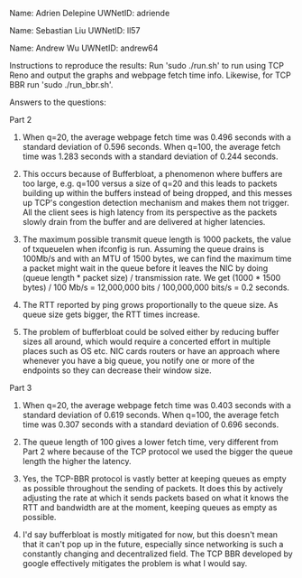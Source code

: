 Name: Adrien Delepine
UWNetID: adriende

Name: Sebastian Liu
UWNetID: ll57

Name: Andrew Wu
UWNetID: andrew64

Instructions to reproduce the results:
Run 'sudo ./run.sh' to run using TCP Reno and output the graphs and webpage fetch time info.
Likewise, for TCP BBR run 'sudo ./run_bbr.sh'.

Answers to the questions:

Part 2

1. When q=20, the average webpage fetch time was 0.496 seconds with a standard deviation 
   of 0.596 seconds. When q=100, the average fetch time was 1.283 seconds with a standard 
   deviation of 0.244 seconds.

2. This occurs because of Bufferbloat, a phenomenon where buffers are too large, e.g. q=100
   versus a size of q=20 and this leads to packets building up within the
   buffers instead of being dropped, and this messes up TCP's congestion detection mechanism 
   and makes them not trigger. All the client sees is high latency from its perspective as 
   the packets slowly drain from the buffer and are delivered at higher latencies.

3. The maximum possible transmit queue length is 1000 packets, the value of txqueuelen when
   ifconfig is run. Assuming the queue drains is 100Mb/s and with an MTU of 1500 bytes, we
   can find the maximum time a packet might wait in the queue before it leaves the NIC by
   doing (queue length * packet size) / transmission rate. We get 
   (1000 * 1500 bytes) / 100 Mb/s = 12,000,000 bits / 100,000,000 bits/s = 0.2 seconds.

4. The RTT reported by ping grows proportionally to the queue size. As queue size gets
   bigger, the RTT times increase.

5. The problem of bufferbloat could be solved either by reducing buffer sizes all around,
   which would require a concerted effort in multiple places such as OS etc. NIC cards 
   routers or have an approach where whenever you have a big queue, you notify
   one or more of the endpoints so they can decrease their window size.


Part 3

1. When q=20, the average webpage fetch time was 0.403 seconds with a standard deviation of
   0.619 seconds. When q=100, the average fetch time was 0.307 seconds with a standard
   deviation of 0.696 seconds.

2. The queue length of 100 gives a lower fetch time, very different from Part 2 where
   because of the TCP protocol we used the bigger the queue length the higher the latency.

3. Yes, the TCP-BBR protocol is vastly better at keeping queues as empty as possible
   throughout the sending of packets. It does this by actively adjusting the rate at
   which it sends packets based on what it knows the RTT and bandwidth are at the moment,
   keeping queues as empty as possible.

4. I'd say bufferbloat is mostly mitigated for now, but this doesn't mean that it can't
   pop up in the future, especially since networking is such a constantly changing and 
   decentralized field. The TCP BBR developed by google effectively mitigates the problem
   is what I would say.
